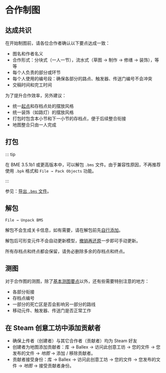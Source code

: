 # 合作制图

## 达成共识

在开始制图前，请各位合作者确认以下要点达成一致：

- 图名和作者名义
- 合作形式：分块式（一人一节），流水式（草图 → 制作 → 修缮 → 装饰），等等
- 每个人负责的部分或环节
- 每个人使用的编号段：确保各部分的路点、触发器、传送门编号不会冲突
- 交稿时间和完工时间

为了提升合作效率，另外建议：

- 统一[起点](/start/road-at-start.md)和存档点处的摆放风格
- 统一装饰（如路灯）的摆放风格
- 打包时包含本小节和下一小节的存档点，便于后续整合衔接
- 地图整合只由一人完成

## 打包

::: tip

在 BME 3.5.1b1 或更高版本中，可以解包 `.bms` 文件。由于兼容性原因，不再推荐使用 `.bpk` 格式和 `File → Pack Objects` 功能。

:::

参见：[导出 `.bms` 文件](/start/release.md#导出-bms-文件)。

## 解包

`File → Unpack BMS`

解包不会生成关卡信息，如有需要，请在解包前先[自行添加](/start/basic-operation.md#添加地图信息)。

解包后可形变元件不会自动更新模型，[撤销再还原](/start/basic-operation.md#撤销与还原)一步即可手动更新。

所有存档点和终点都会保留，请务必删除多余的存档点和终点。

## 测图

对于合作图的测图，除了[基本测图要点](/start/map-testing.md)以外，还有些需要特别注意的地方：

- 各部分衔接
- 存档点编号
- 一部分的死亡区是否会影响另一部分的路线
- 移动元件、触发器、传送门是否正常工作

## 在 Steam 创意工坊中添加贡献者

- 确保上传者（创建者）与其它合作者（贡献者）均为 Steam 好友
- 创建者为地图添加贡献者：库 → Ballex → 访问此创意工坊 → 您的文件 → 您发布的文件 → _地图_ → 添加 / 移除贡献者。
- 贡献者接受身份：库 → Ballex → 访问此创意工坊 → 您的文件 → 您发布的文件 → _地图_ → 接受贡献者身份。
